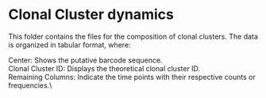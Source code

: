 # Clonal Cluster dynamics
This folder contains the files for the composition of clonal clusters. The data is organized in tabular format, where:

Center: Shows the putative barcode sequence.\
Clonal Cluster ID: Displays the theoretical clonal cluster ID.\
Remaining Columns: Indicate the time points with their respective counts or frequencies.\
